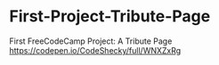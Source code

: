 # First-Project-Tribute-Page
First FreeCodeCamp Project: A Tribute Page
https://codepen.io/CodeShecky/full/WNXZxRg
